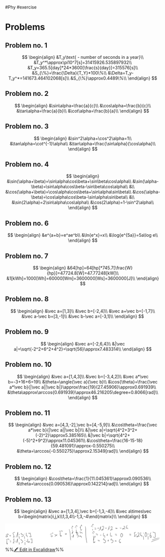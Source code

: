 #Phy #exercise 

# Problems
## Problem no. 1
$$
\begin{align}
	&T_y\text{ - number of seconds in a year}\\
	&T_y^*\approx\pi10^7[s]=31415926.535897932\\
	&T_y=365.5[day]*24*3600[\frac{s}{day}]=315576[s]\\
	&S_{\%}=\frac{\Delta}{T_Y}*100\%\\
	&\Delta=T_y-T_y^*=141673.464102068[s]\\
	&S_{\%}\approx0.4489\%\\
\end{align}
$$

## Problem no. 2
$$
\begin{align}
	&\sin\alpha=\frac{a}{c}\\
	&\cos\alpha=\frac{b}{c}\\
	&\tan\alpha=\frac{a}{b}\\
	&\cot\alpha=\frac{b}{a}\\
\end{align}
$$

## Problem no. 3
$$
\begin{align}
	&\sin^2\alpha+\cos^2\alpha=1\\
	&\tan\alpha=\cot^{-1}\alpha\\
	&\tan\alpha=\frac{\sin\alpha}{\cos\alpha}\\
\end{align}
$$

## Problem no. 4
$$
\begin{align}
	&\sin(\alpha+\beta)=\sin\alpha\cos\beta+\sin\beta\cos\alpha\\
	&\sin(\alpha-\beta)=\sin\alpha\cos\beta-\sin\beta\cos\alpha\\
	&\\
	&\cos(\alpha+\beta)=\cos\alpha\cos\beta+\sin\alpha\sin\beta\\
	&\cos(\alpha-\beta)=\cos\alpha\cos\beta-\sin\alpha\sin\beta\\
	&\\
	&\sin(2\alpha)=2\sin\alpha\cos\alpha\\
	&\cos(2\alpha)=1-\sin^2\alpha\\
\end{align}
$$

## Problem no. 6
$$
\begin{align}
	&e^{a+b}=e^ae^b\\
	&\ln{e^x}=x\\
	&\log{e^{5a}}=5a\log e\\
\end{align}
$$

## Problem no. 7
$$
\begin{align}
	&64[hp]=64[hp]*745.7[\frac{W}{hp}]=47724.8[W]=47.77248[kW]\\
	&1[kWh]=1000[Wh]=60000[Wm]=3600000[Ws]=3600000[J]\\
\end{align}
$$

## Problem no.  8
$$
\begin{align}
	&\vec a=[1,3]\\
	&\vec b=[-2,4]\\
	&\vec a+\vec b=[-1,7]\\
	&\vec a-\vec b=[3,-1]\\
	&\vec b-\vec a=[-3,1]\\
\end{align}
$$

## Problem no. 9
$$
\begin{align}
	&\vec a=[-2,6,4]\\
	&|\vec a|=\sqrt{-2^2+6^2+4^2}=\sqrt{56}\approx7.483314\\
\end{align}
$$

## Problem no. 10
$$
\begin{align}
	&\vec a=[1,4,3]\\
	&\vec b=[-3,4,2]\\
	&\vec a*\vec b=-3+16+6=19\\
	&\theta=\angle{\vec a}{\vec b}\\
	&\cos{\theta}=\frac{\vec a*\vec b}{|\vec a||\vec b|}\approx\frac{19}{27.45906}\approx0.691939\\
	&\theta\approx\arccos{0.691939}\approx46.216205\degree=0.8066[rad]\\
\end{align}
$$

## Problem no. 11
$$
\begin{align}
	&\vec a=[4,3,-2],\vec b=[4,-5,9]\\
	&\cos\theta=\frac{\vec a*\vec b}{|\vec a||\vec b|}\\
	&|\vec a|=\sqrt{4^2+3^2+(-2)^2}\approx5.385165\\
	&|\vec b|=\sqrt{4^2+(-5)^2+9^2}\approx11.045361\\
	&\cos\theta=\frac{16-15-18}{59.481091}\approx-0.550275\\
	&\theta=\arccos{-0.550275}\approx2.15349[rad]\\
\end{align}
$$

## Problem no. 12
$$
\begin{align}
	&\cos\theta=\frac{1}{11.045361}\approx0.090536\\
	&\theta=\arccos{0.090536}\approx0.142214[rad]\\
\end{align}
$$

## Problem no. 13
$$
\begin{align}
	&\vec a=[1,3,4],\vec b=[-1,3,-4]\\
	&\vec a\times\vec b=\begin{matrix}i,j,k\\1,3,4\\-1,3,-4\end{matrix}\\
\end{align}
$$

![](attachments/Exercise%201%208.03.2024%202024-03-10%2019.19.57.excalidraw.svg)
%%[🖋 Edit in Excalidraw](attachments/Exercise%201%208.03.2024%202024-03-10%2019.19.57.excalidraw.md)%%